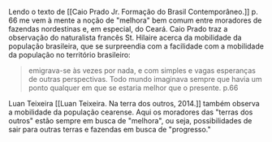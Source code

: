 Lendo o texto de [[Caio Prado Jr. Formação do Brasil Contemporâneo.]] p. 66 me vem à mente a noção de "melhora" bem comum entre moradores de fazendas nordestinas e, em especial, do Ceará. Caio Prado traz a observação do naturalista francês St. Hilaire acerca da mobilidade da população brasileira, que se surpreendia com a facilidade com a mobilidade da população no território brasileiro: 
> emigrava-se às vezes por nada, e com simples e vagas esperanças de outras perspectivas. Todo mundo imaginava sempre que havia um ponto qualquer em que se estaria melhor que o presente. p.66

Luan Teixeira  [[Luan Teixeira. Na terra dos outros, 2014.]] também observa a mobilidade da população cearense. Aqui os moradores das "terras dos outros" estão sempre em busca de "melhora", ou seja, possibilidades de sair para outras terras e fazendas em busca de "progresso."

